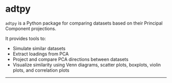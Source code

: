 # adtpy

`adtpy` is a Python package for comparing datasets based on their Principal Component projections.

It provides tools to:
- Simulate similar datasets
- Extract loadings from PCA
- Project and compare PCA directions between datasets
- Visualize similarity using Venn diagrams, scatter plots, boxplots, violin plots, and correlation plots

---